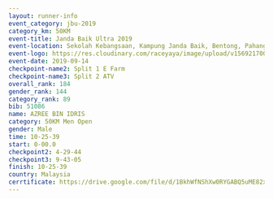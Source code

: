 ```yaml
---
layout: runner-info 
event_category: jbu-2019 
category_km: 50KM 
event-title: Janda Baik Ultra 2019
event-location: Sekolah Kebangsaan, Kampung Janda Baik, Bentong, Pahang, Malaysia 
event-logo: https://res.cloudinary.com/raceyaya/image/upload/v1569217009/logo/janda-baik_vch1pc.jpg 
event-date: 2019-09-14 
checkpoint-name2: Split 1 E Farm 
checkpoint-name3: Split 2 ATV 
overall_rank: 184
gender_rank: 144
category_rank: 89
bib: 51086
name: AZREE BIN IDRIS
category: 50KM Men Open
gender: Male
time: 10-25-39
start: 0-00.0
checkpoint2: 4-29-44
checkpoint3: 9-43-05
finish: 10-25-39
country: Malaysia
cerrtificate: https://drive.google.com/file/d/1BkhWfNShXw0RYGABQ5uME82xxMLjCrhm/view?usp=sharing
---
```

